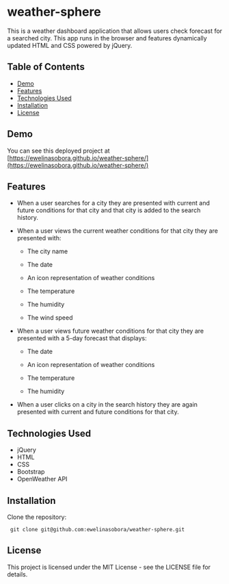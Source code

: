 # weather-sphere

This is a weather dashboard application that allows users check forecast for a searched city. This app runs in the browser and features dynamically updated HTML and CSS powered by jQuery.

## Table of Contents

- [Demo](#demo)
- [Features](#features)
- [Technologies Used](#technologies-used)
- [Installation](#installation)
- [License](#license)

## Demo

You can see this deployed project at [https://ewelinasobora.github.io/weather-sphere/](https://ewelinasobora.github.io/weather-sphere/)

## Features

- When a user searches for a city they are presented with current and future conditions for that city and that city is added to the search history.

- When a user views the current weather conditions for that city they are presented with:

  - The city name

  - The date

  - An icon representation of weather conditions

  - The temperature

  - The humidity

  - The wind speed

- When a user views future weather conditions for that city they are presented with a 5-day forecast that displays:

  - The date

  - An icon representation of weather conditions

  - The temperature

  - The humidity

- When a user clicks on a city in the search history they are again presented with current and future conditions for that city.

## Technologies Used

- jQuery
- HTML
- CSS
- Bootstrap
- OpenWeather API

## Installation

Clone the repository:

  ```markdownlint
   git clone git@github.com:ewelinasobora/weather-sphere.git
  ```

## License

This project is licensed under the MIT License - see the LICENSE file for details.
